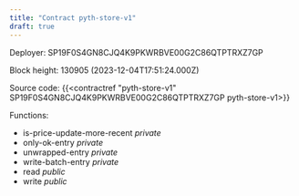 ```yaml
---
title: "Contract pyth-store-v1"
draft: true
---
```

Deployer: SP19F0S4GN8CJQ4K9PKWRBVE00G2C86QTPTRXZ7GP


 



Block height: 130905 (2023-12-04T17:51:24.000Z)

Source code: {{<contractref "pyth-store-v1" SP19F0S4GN8CJQ4K9PKWRBVE00G2C86QTPTRXZ7GP pyth-store-v1>}}

Functions:

* is-price-update-more-recent _private_
* only-ok-entry _private_
* unwrapped-entry _private_
* write-batch-entry _private_
* read _public_
* write _public_
